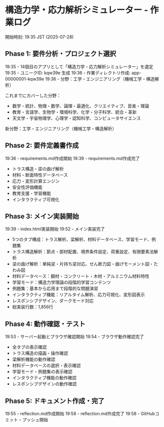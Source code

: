 # 構造力学・応力解析シミュレーター - 作業ログ

開始時刻: 19:35 JST (2025-07-28)

## Phase 1: 要件分析・プロジェクト選択
19:35 - 14個目のアプリとして「構造力学・応力解析シミュレーター」を選定
19:35 - ユニークID: kqw39e 生成
19:36 - 作業ディレクトリ作成: app-00000001-kqw39e
19:36 - 分野：工学・エンジニアリング（機械工学・構造解析）

これまでにカバーした分野：
- 数学・統計、物理・数学、論理・最適化、クリエイティブ、音楽・理論
- 教育・言語学、生物学・環境科学、化学・分子科学、統合・革新
- 天文学・宇宙物理学、心理学・認知科学、コンピュータサイエンス

新分野：工学・エンジニアリング（機械工学・構造解析）

## Phase 2: 要件定義書作成
19:36 - requirements.md作成開始
19:39 - requirements.md作成完了
  - トラス構造・梁の曲げ解析
  - 材料・断面特性データベース
  - 応力・変形計算エンジン
  - 安全性評価機能
  - 教育支援・学習機能
  - インタラクティブ可視化

## Phase 3: メイン実装開始
19:39 - index.html実装開始
19:52 - メイン実装完了
  - 5つのタブ構成：トラス解析、梁解析、材料データベース、学習モード、例題集
  - トラス構造解析：節点・部材配置、境界条件設定、荷重設定、有限要素法解析
  - 梁の曲げ解析：単純梁・片持ち梁対応、せん断力図・曲げモーメント図・たわみ図
  - 材料データベース：鋼材・コンクリート・木材・アルミニウム材料特性
  - 学習モード：構造力学理論の段階的学習コンテンツ
  - 例題集：基本から応用まで段階的な問題演習
  - インタラクティブ機能：リアルタイム解析、応力可視化、変形図表示
  - レスポンシブデザイン、ダークモード対応
  - 総実装行数：1,856行

## Phase 4: 動作確認・テスト
19:53 - サーバー起動とブラウザ確認開始
19:54 - ブラウザ動作確認完了
  - 全タブの表示確認
  - トラス構造の描画・操作確認
  - 梁解析機能の動作確認
  - 材料データベースの選択・表示確認
  - 学習モード・例題集の表示確認
  - インタラクティブ機能の動作確認
  - レスポンシブデザインの動作確認

## Phase 5: ドキュメント作成・完了
19:55 - reflection.md作成開始
19:58 - reflection.md作成完了
19:58 - GitHubコミット・プッシュ開始